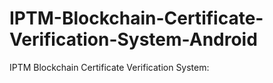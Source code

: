 # IPTM-Blockchain-Certificate-Verification-System-Android
IPTM Blockchain Certificate Verification System:
